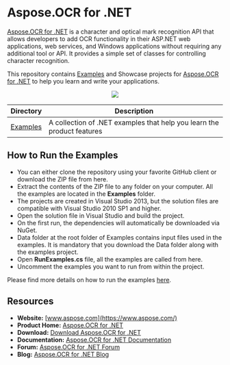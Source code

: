 # Aspose.OCR for .NET

[Aspose.OCR for .NET](https://products.aspose.com/ocr/net) is a character and optical mark recognition API that allows developers to add OCR functionality in their ASP.NET web applications, web services, and Windows applications without requiring any additional tool or API. It provides a simple set of classes for controlling character recognition.

This repository contains [Examples](Examples) and Showcase projects for [Aspose.OCR for .NET](https://products.aspose.com/ocr/net) to help you learn and write your applications.

<p align="center">
  <a href="https://github.com/asposeocr/Aspose_OCR_NET/archive/master.zip">
    <img src="http://i.imgur.com/hwNhrGZ.png" />
  </a>
</p>

Directory | Description
--------- | -----------
[Examples](Examples)  | A collection of .NET examples that help you learn the product features

## How to Run the Examples

* You can either clone the repository using your favorite GitHub client or download the ZIP file from here.
* Extract the contents of the ZIP file to any folder on your computer. All the examples are located in the **Examples** folder.
* The projects are created in Visual Studio 2013, but the solution files are compatible with Visual Studio 2010 SP1 and higher.
* Open the solution file in Visual Studio and build the project.
* On the first run, the dependencies will automatically be downloaded via NuGet.
* Data folder at the root folder of Examples contains input files used in the examples. It is mandatory that you download the Data folder along with the examples project.
* Open **RunExamples.cs** file, all the examples are called from here.
* Uncomment the examples you want to run from within the project.

Please find more details on how to run the examples [here](https://docs.aspose.com/display/ocrnet/How+to+Run+the+Examples).

## Resources

* **Website:** [www.aspose.com](https://www.aspose.com/)
* **Product Home:** [Aspose.OCR for .NET](https://products.aspose.com/ocr/net)
* **Download:** [Download Aspose.OCR for .NET](https://www.nuget.org/packages/Aspose.OCR/)
* **Documentation:** [Aspose.OCR for .NET Documentation](https://docs.aspose.com/display/ocrnet/Home)
* **Forum:** [Aspose.OCR for .NET Forum](https://forum.aspose.com/c/ocr)
* **Blog:** [Aspose.OCR for .NET Blog](https://blog.aspose.com/category/ocr/)
